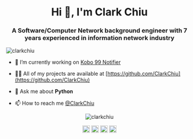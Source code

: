 <h1 align="center">Hi 👋, I'm Clark Chiu</h1>
<h3 align="center">A Software/Computer Network background engineer with 7 years experienced in information network industry</h3>
<p align="left"> <img src="https://komarev.com/ghpvc/?username=clarkchiu" alt="clarkchiu" /> </p>

- 🔭 I’m currently working on [Kobo 99 Notifier](https://github.com/ClarkChiu/kobo_99_notifier)

- 👨‍💻 All of my projects are available at [https://github.com/ClarkChiu](https://github.com/ClarkChiu)

- 💬 Ask me about **Python**

- 📫 How to reach me [@ClarkChiu](https://web.telegram.org/#/im?p=%40ClarkChiu)

<p align="center"> <img src="https://github-readme-stats.vercel.app/api?username=clarkchiu&show_icons=true" alt="clarkchiu" /> </p>

<p align="center">
<a href="https://github.com/ClarkChiu" target="blank"><img align="center" src="https://cdn.jsdelivr.net/npm/simple-icons@3.0.1/icons/github.svg" alt="clarkchiu" height="20" width="20" /></a>
<a href="https://dev.to/clarkchiu" target="blank"><img align="center" src="https://cdn.jsdelivr.net/npm/simple-icons@3.0.1/icons/dev-dot-to.svg" alt="clarkchiu" height="20" width="20" /></a>
<a href="https://linkedin.com/in/clarkchiu" target="blank"><img align="center" src="https://cdn.jsdelivr.net/npm/simple-icons@3.0.1/icons/linkedin.svg" alt="clarkchiu" height="20" width="20" /></a>
<a href="https://kaggle.com/clarkchiu" target="blank"><img align="center" src="https://cdn.jsdelivr.net/npm/simple-icons@3.0.1/icons/kaggle.svg" alt="clarkchiu" height="20" width="20" /></a>
</p>
